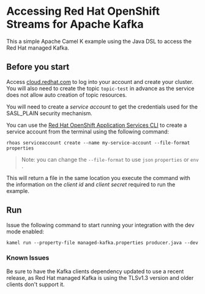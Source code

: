 # Accessing Red Hat OpenShift Streams for Apache Kafka

This a simple Apache Camel K example using the Java DSL to access the Red Hat managed Kafka.

## Before you start

Access [cloud.redhat.com](https://cloud.redhat.com/beta/application-services/streams/) to log into your account and create your cluster. You will also need to create the topic `topic-test` in advance as the service does not allow auto creation of topic resources.

You will need to create a _service account_ to get the credentials used for the SASL_PLAIN security mechanism. 

You can use the [Red Hat OpenShift Application Services CLI](https://developers.redhat.com/products/rhosak/download) to create a service account from the terminal using the following command:

```shell
rhoas serviceaccount create --name my-service-account --file-format properties 
```

> Note: you can change the `--file-format` to use `json` `properties` or `env` .

This will return a file in the same location you execute the command with the information on the _client id_ and _client secret_ required to run the example.

## Run

Issue the following command to start running your integration with the dev mode enabled:

```shell
kamel run --property-file managed-kafka.properties producer.java --dev
```

### Known Issues

Be sure to have the Kafka clients dependency updated to use a recent release, as Red Hat managed Kafka is using the TLSv1.3 version and older clients don't support it.